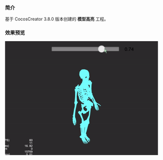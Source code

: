 ### 简介
基于 CocosCreator 3.8.0 版本创建的 **模型高亮** 工程。

### 效果预览
![image](../../../gif/202202/2022022502.gif)